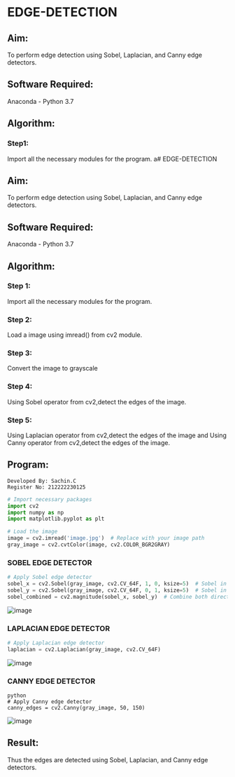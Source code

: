 # EDGE-DETECTION
## Aim:
To perform edge detection using Sobel, Laplacian, and Canny edge detectors.

## Software Required:
Anaconda - Python 3.7

## Algorithm:
### Step1:
Import all the necessary modules for the program.
a# EDGE-DETECTION
## Aim:
To perform edge detection using Sobel, Laplacian, and Canny edge detectors.

## Software Required:
Anaconda - Python 3.7

## Algorithm:
### Step 1:
Import all the necessary modules for the program.

### Step 2:
Load a image using imread() from cv2 module.

### Step 3:
Convert the image to grayscale

### Step 4:
Using Sobel operator from cv2,detect the edges of the image.

### Step 5:

Using Laplacian operator from cv2,detect the edges of the image and Using Canny operator from cv2,detect the edges of the image.

## Program:
```
Developed By: Sachin.C
Register No: 212222230125
```
```python
# Import necessary packages
import cv2
import numpy as np
import matplotlib.pyplot as plt

# Load the image
image = cv2.imread('image.jpg')  # Replace with your image path
gray_image = cv2.cvtColor(image, cv2.COLOR_BGR2GRAY)
```

### SOBEL EDGE DETECTOR
```python
# Apply Sobel edge detector
sobel_x = cv2.Sobel(gray_image, cv2.CV_64F, 1, 0, ksize=5)  # Sobel in x direction
sobel_y = cv2.Sobel(gray_image, cv2.CV_64F, 0, 1, ksize=5)  # Sobel in y direction
sobel_combined = cv2.magnitude(sobel_x, sobel_y)  # Combine both directions
```
![image](https://github.com/user-attachments/assets/6700fd14-d503-485e-bc27-5aede777b92f)

### LAPLACIAN EDGE DETECTOR
```python
# Apply Laplacian edge detector
laplacian = cv2.Laplacian(gray_image, cv2.CV_64F)
```
![image](https://github.com/user-attachments/assets/18475ec2-7a0a-43ca-8287-272daecc8ee9)

### CANNY EDGE DETECTOR
```
python
# Apply Canny edge detector
canny_edges = cv2.Canny(gray_image, 50, 150)
```
![image](https://github.com/user-attachments/assets/eb3725bf-dda1-4108-b32b-c5d30cf7d095)


## Result:
Thus the edges are detected using Sobel, Laplacian, and Canny edge detectors.
